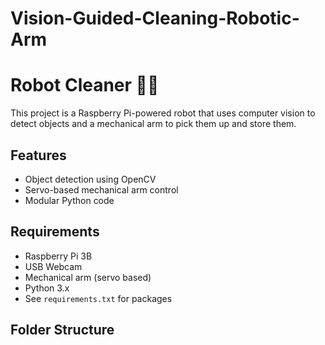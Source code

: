 # Vision-Guided-Cleaning-Robotic-Arm
# Robot Cleaner 🤖🧹

This project is a Raspberry Pi-powered robot that uses computer vision to detect objects and a mechanical arm to pick them up and store them.

## Features
- Object detection using OpenCV
- Servo-based mechanical arm control
- Modular Python code

## Requirements
- Raspberry Pi 3B
- USB Webcam
- Mechanical arm (servo based)
- Python 3.x
- See `requirements.txt` for packages

## Folder Structure
